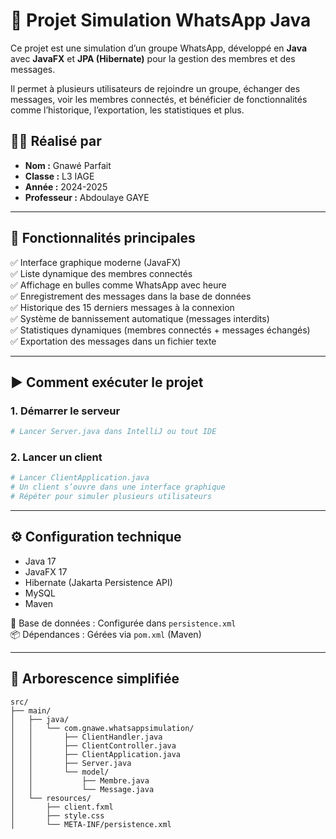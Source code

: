 # 💬 Projet Simulation WhatsApp Java

Ce projet est une simulation d’un groupe WhatsApp, développé en **Java** avec **JavaFX** et **JPA (Hibernate)** pour la gestion des membres et des messages.

Il permet à plusieurs utilisateurs de rejoindre un groupe, échanger des messages, voir les membres connectés, et bénéficier de fonctionnalités comme l’historique, l’exportation, les statistiques et plus.

## 👨‍🎓 Réalisé par

- **Nom :** Gnawé Parfait
- **Classe :** L3 IAGE
- **Année :** 2024-2025
- **Professeur :** Abdoulaye GAYE

---

## 🧠 Fonctionnalités principales

✅ Interface graphique moderne (JavaFX)  
✅ Liste dynamique des membres connectés  
✅ Affichage en bulles comme WhatsApp avec heure  
✅ Enregistrement des messages dans la base de données  
✅ Historique des 15 derniers messages à la connexion  
✅ Système de bannissement automatique (messages interdits)  
✅ Statistiques dynamiques (membres connectés + messages échangés)  
✅ Exportation des messages dans un fichier texte

---

## ▶️ Comment exécuter le projet

### 1. Démarrer le serveur

```bash
# Lancer Server.java dans IntelliJ ou tout IDE
```

### 2. Lancer un client

```bash
# Lancer ClientApplication.java
# Un client s’ouvre dans une interface graphique
# Répéter pour simuler plusieurs utilisateurs
```

---

## ⚙️ Configuration technique

- Java 17
- JavaFX 17
- Hibernate (Jakarta Persistence API)
- MySQL
- Maven

💾 Base de données : Configurée dans `persistence.xml`  
📦 Dépendances : Gérées via `pom.xml` (Maven)

---

## 📁 Arborescence simplifiée

```
src/
├── main/
│   ├── java/
│   │   └── com.gnawe.whatsappsimulation/
│   │       ├── ClientHandler.java
│   │       ├── ClientController.java
│   │       ├── ClientApplication.java
│   │       ├── Server.java
│   │       └── model/
│   │           ├── Membre.java
│   │           └── Message.java
│   └── resources/
│       ├── client.fxml
│       ├── style.css
│       └── META-INF/persistence.xml
```
